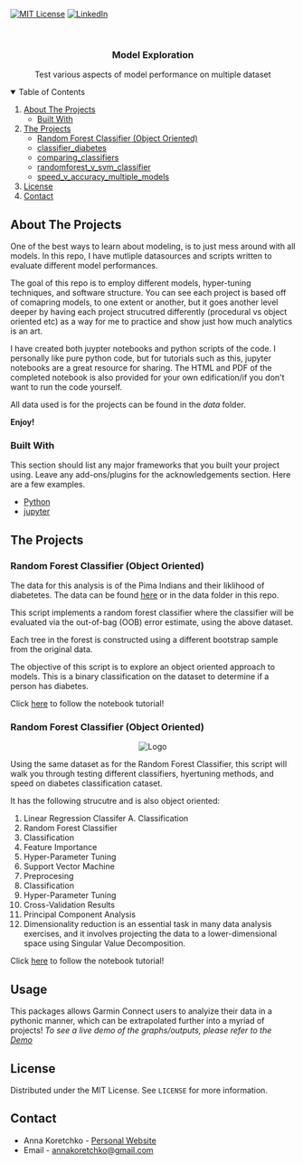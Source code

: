 

<!--
*** Thanks for checking out the Best-README-Template. If you have a suggestion
*** that would make this better, please fork the repo and create a pull request
*** or simply open an issue with the tag "enhancement".
*** Thanks again! Now go create something AMAZING! :D
-->



<!-- PROJECT SHIELDS -->
<!--
*** I'm using markdown "reference style" links for readability.
*** Reference links are enclosed in brackets [ ] instead of parentheses ( ).
*** See the bottom of this document for the declaration of the reference variables
*** for contributors-url, forks-url, etc. This is an optional, concise syntax you may use.
*** https://www.markdownguide.org/basic-syntax/#reference-style-links
-->

[![MIT License][license-shield]][license-url]
[![LinkedIn][linkedin-shield]][linkedin-url]



<!-- PROJECT LOGO -->
<br />

<p align="center">

  <h3 align="center">Model Exploration</h3>

  <p align="center">
    Test various aspects of model performance on multiple dataset
  </p>
</p>



<!-- TABLE OF CONTENTS -->
<details open="open">
  <summary>Table of Contents</summary>
  <ol>
    <li>
      <a href="#about-the-project">About The Projects</a>
      <ul>
        <li><a href="#built-with">Built With</a></li>
      </ul>
    </li>
        <li>
      <a href="#about-the-project">The Projects</a>
      <ul>
        <li><a href="#built-with">Random Forest Classifier (Object Oriented)</a></li>
        <li><a href="#built-with">classifier_diabetes</a></li>
        <li><a href="#built-with">comparing_classifiers</a></li>
        <li><a href="#built-with">randomforest_v_svm_classifier</a></li>
        <li><a href="#built-with">speed_v_accuracy_multiple_models</a></li>
      </ul>
    </li>
    <li><a href="#license">License</a></li>
    <li><a href="#contact">Contact</a></li>
  </ol>
</details>






<!-- ABOUT THE PROJECT -->
## About The Projects

One of the best ways to learn about modeling, is to just mess around with all models. In this repo, I have mutliple datasources and scripts written to evaluate different model performances. 

The goal of this repo is to employ different models, hyper-tuning techniques, and software structure. You can see each project is based off of comapring models, to one extent or another, but it goes another level deeper by having each project strucutred differently (procedural vs object oriented etc) as a way for me to practice and show just how much analytics is an art. 


I have created both juypter notebooks and python scripts of the code. I personally like pure python code, but for tutorials such as this, jupyter notebooks are a great resource for sharing. The HTML and PDF of the completed notebook is also provided for your own edification/if you don't want to run the code yourself. 

All data used is for the projects can be found in the *data* folder. 

**Enjoy!**


### Built With

This section should list any major frameworks that you built your project using. Leave any add-ons/plugins for the acknowledgements section. Here are a few examples.
* [Python](https://www.python.org/)
* [jupyter](https://jupyter.org/)




<!-- The Projects-->
## The Projects

### Random Forest Classifier (Object Oriented)

The data for this analysis is of the Pima Indians and their liklihood of diabetetes. The data can be found [here](https://data.world/uci/pima-indians-diabetes) or in the data folder in this repo. 

This script implements a random forest classifier where the classifier will be evaluated via the out-of-bag (OOB) error estimate, using the above dataset.

Each tree in the forest is constructed using a different bootstrap sample from the original data.

The objective of this script is to explore an object oriented approach to models. This is a binary classification on the dataset to determine if a person has diabetes. 

Click [here](https://github.com/annakoretchko/model-exploration/blob/master/OOP_forest/OOP_forest.ipynb) to follow the notebook tutorial!


### Random Forest Classifier (Object Oriented)
<p align="center">
<img src="images/Garmin-logo2.jpeg" alt="Logo"> 
</p>
Using the same dataset as for the Random Forest Classifier, this script will walk you through testing different classifiers, hyertuning methods, and speed on diabetes classification cataset.

It has the following strucutre and is also object oriented:

1. Linear Regression Classifer
  A. Classification
2. Random Forest Classifier
  1. Classification
  2. Feature Importance
  3. Hyper-Parameter Tuning
3. Support Vector Machine
  1. Preprocesing
  2. Classification
  3. Hyper-Parameter Tuning
  4. Cross-Validation Results
4. Principal Component Analysis
  1. Dimensionality reduction is an essential task in many data analysis exercises, and it involves projecting the data to a lower-dimensional space using Singular Value Decomposition.

Click [here](https://github.com/annakoretchko/model-exploration/blob/master/OOP_forest/OOP_forest.ipynb) to follow the notebook tutorial!

<!-- USAGE EXAMPLES -->
## Usage

This packages allows Garmin Connect users to analyize their data in a pythonic manner, which can be extrapolated further into a myriad of projects! 
_To see a live demo of the graphs/outputs, please refer to the [Demo](https://anna-koretchko.ue.r.appspot.com/garmin)_



<!-- LICENSE -->
## License

Distributed under the MIT License. See `LICENSE` for more information.



<!-- CONTACT -->
## Contact

* Anna Koretchko - [Personal Website](https://anna-koretchko.ue.r.appspot.com/index)
* Email - annakoretchko@gmail.com







<!-- MARKDOWN LINKS & IMAGES -->
<!-- https://www.markdownguide.org/basic-syntax/#reference-style-links -->
[contributors-shield]: https://img.shields.io/github/contributors/othneildrew/Best-README-Template.svg?style=for-the-badge
[contributors-url]: https://github.com/othneildrew/Best-README-Template/graphs/contributors
[forks-shield]: https://img.shields.io/github/forks/othneildrew/Best-README-Template.svg?style=for-the-badge
[forks-url]: https://github.com/othneildrew/Best-README-Template/network/members
[stars-shield]: https://img.shields.io/github/stars/othneildrew/Best-README-Template.svg?style=for-the-badge
[stars-url]: https://github.com/othneildrew/Best-README-Template/stargazers
[issues-shield]: https://img.shields.io/github/issues/othneildrew/Best-README-Template.svg?style=for-the-badge
[issues-url]: https://github.com/othneildrew/Best-README-Template/issues
[license-shield]: https://img.shields.io/github/license/othneildrew/Best-README-Template.svg?style=for-the-badge
[license-url]: https://github.com/annakoretchko/garmin_analysis/blob/master/LICENSE
[linkedin-shield]: https://img.shields.io/badge/-LinkedIn-black.svg?style=for-the-badge&logo=linkedin&colorB=555
[linkedin-url]: https://www.linkedin.com/in/anna-koretchko-1b5b0211a/
[product-screenshot]: images/screenshot.png

